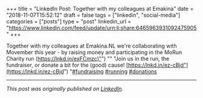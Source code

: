 +++
title = "LinkedIn Post: Together with my colleagues at Emakina"
date = "2018-11-07T15:52:12"
draft = false
tags = ["linkedin", "social-media"]
categories = ["posts"]
type = "post"
linkedin_url = "https://www.linkedin.com/feed/update/urn:li:share:6465963931092475905"
+++

Together with my colleagues at Emakina.NL we're collaborating with Movember this year - by raising money and participating in the MoRun Charity run ([https://lnkd.in/exFCmzc)"](https://lnkd.in/exFCmzc)")
""
"Join us in the run, the fundraiser, or donate a bit for the (good) cause! [https://lnkd.in/ez-cBjd"](https://lnkd.in/ez-cBjd")
"[#fundraising](https://www.linkedin.com/feed/hashtag/fundraising) [#running](https://www.linkedin.com/feed/hashtag/running) [#donations](https://www.linkedin.com/feed/hashtag/donations)

---

*This post was originally published on [LinkedIn](https://www.linkedin.com/in/adrianmoreno/recent-activity/all/).*